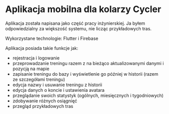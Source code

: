 # Aplikacja mobilna dla kolarzy Cycler

Aplikacja została napisana jako część pracy inżynierskiej. Ja byłem odpowiedzialny za większość systemu, nie licząc przykładowych tras.

Wykorzystane technologie: Flutter i Firebase

Aplikacja posiada takie funkcje jak:

- rejestracja i logowanie
- przeprowadzanie treningu razem z na bieżąco aktualizowanymi danymi i pozycją na mapie
- zapisanie treningu do bazy i wyświetlenie go później w historii (razem ze szczegółami treningu)
- edycja nazwy i usuwanie treningu z historii
- edycja danych o koncie i ustawienia avatara
- przeglądanie swoich statystyk (ogólnych, miesięcznych i tygodniowych)
- zdobywanie różnych osiągnięć
- przegląd przykładowych tras


